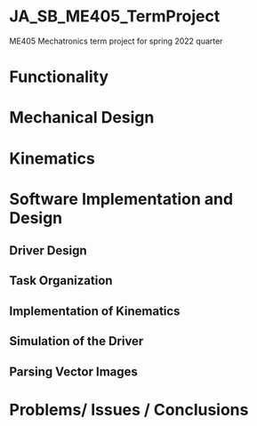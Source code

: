 # JA_SB_ME405_TermProject
ME405 Mechatronics term project for spring 2022 quarter

# Functionality 

# Mechanical Design

# Kinematics

# Software Implementation  and Design

##    Driver Design
##    Task Organization 
##    Implementation of Kinematics
##    Simulation of the Driver
##    Parsing Vector Images 
  

# Problems/ Issues / Conclusions

